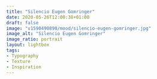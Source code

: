 ```yaml
---
title: "Silencio Eugen Gomringer"
date: 2020-05-26T12:00:38+01:00
draft: false
image: "v1590490890/mood/silencio-eugen-gomringer.jpg"
image_alt: "Silencio Eugen Gomringer"
image_ratio: portrait
layout: lightbox
tags:
- Typography
- Texture
- Inspiration
---
```

